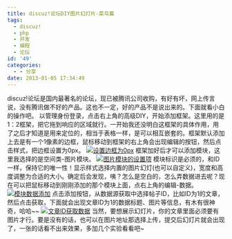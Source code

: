 ```yaml
---
title: discuz!论坛DIY图片幻灯片-菜鸟篇
tags:
  - discuz!
  - php
  - 开发
  - 编程
  - 论坛
id: '49'
categories:
  - - 分享
date: 2013-01-05 17:34:49
---
```


discuz!论坛是国内最著名的论坛，现已被腾讯公司收购，有好有坏，网上传言说，没有腾讯做不好的产品。这也不一定，好的产品不是说出来的。下面就看小白的操作吧。 以管理身份登录，点击右上角的高级DIY，开始添加框架。这里用的是1：2框架，把它拖到响应的区域就行。一开始我还没明白这框架的具体作用，用了之后才知道是用来定位的，相当于表格一样，是可以相互嵌套的。框架默认添加上去是有一个1像素的边框，鼠标移动到框架的右上角会出现编辑的按钮，然后点击样式，把边框设置为0px。 [![设置边框为0px](http://vsnote.test/wp-content/uploads/2013/01/QQ截图20130105172131.png "设置边框为0px")](http://vsnote.test/wp-content/uploads/2013/01/QQ截图20130105172131.png) 框架加好后才可以添加模块，这里我选择的是空间类-图片模块。 [![图片模块的设置项](http://vsnote.test/wp-content/uploads/2013/01/QQ截图201301051729511.png "图片模块的设置项")](http://vsnote.test/wp-content/uploads/2013/01/QQ截图201301051729511.png) 模块标识是必须的，和ID一样，保持它的唯一性！显示样式选择内置的图片幻灯(也可以自定义)，宽度和高度调整为合适的大小。确定后会发现，咦？怎么是空白的，怎么弄数据进去呢？现在可以把鼠标移动到刚刚添加的那个模块上面，点右上角的编辑-数据。 [![模块数据添加](http://vsnote.test/wp-content/uploads/2013/01/模块数据添加.png "模块数据添加")](http://vsnote.test/wp-content/uploads/2013/01/模块数据添加.png) 点击添加按钮，从数据源获取中选择帖子ID，比如ID为1的文章，然后点击获取，下面就会出现文章ID为1的数据标题、图片等信息，有木有很神奇，哈哈~~ [![文章ID获取数据](http://vsnote.test/wp-content/uploads/2013/01/文章ID获取数据.png "文章ID获取数据")](http://vsnote.test/wp-content/uploads/2013/01/文章ID获取数据.png) 当然，要想展示幻灯片，你的文章里面必须要有图片才行。要是没有的话，也可以在图片地址那选择上传，提交后幻灯片就会出现了，一张的话看不出来效果，多加几个实验看看吧~